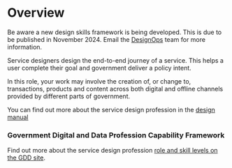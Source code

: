 # Overview

<div class="govuk-inset-text">
  Be aware a new design skills framework is being developed. This is due to be published in November 2024. Email the <a href="mailto:design.ops@education.gov.uk">DesignOps</a> team for more information.
</div>

Service designers design the end-to-end journey of a service. This helps a user complete their goal and government deliver a policy intent. 

In this role, your work may involve the creation of, or change to, transactions, products and content across both digital and offline channels provided by different parts of government.

You can find out more about the service design profession in the [design manual](https://design.education.gov.uk/design-ops/professions/service-design)
 
### Government Digital and Data Profession Capability Framework

Find out more about the service design profession [role and skill levels on the GDD site](https://ddat-capability-framework.service.gov.uk/role/service-designer).
